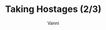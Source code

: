 ---
media: "videos/rounds/round_3/syndicate_agent_2.mp4"
media_type: video
title: Taking Hostages (2/3)
author: Vanni
desc: Syndicate Infiltrators confront a group of colonists and begin to take hostages.
---